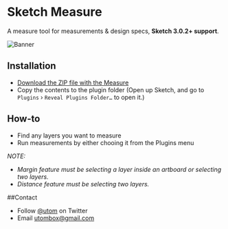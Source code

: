 # Sketch Measure

A measure tool for measurements & design specs, **Sketch 3.0.2+ support**. 

![Banner](http://cl.ly/image/1p3r0C1y2k40/banner@2x.png)

## Installation
* [Download the ZIP file with the Measure](https://github.com/utom/sketch-measure/archive/master.zip)
* Copy the contents to the plugin folder (Open up Sketch, and go to `Plugins` › `Reveal Plugins Folder…` to open it.)

## How-to
* Find any layers you want to measure
* Run measurements by either chooing it from the Plugins menu

_NOTE:_

* _Margin feature must be selecting a layer inside an artboard or selecting two layers._
* _Distance feature must be selecting two layers._

##Contact

* Follow [@utom](http://twitter.com/utom) on Twitter
* Email <utombox@gmail.com>